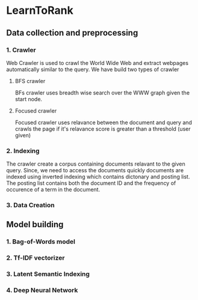# LearnToRank
## Data collection and preprocessing
### 1. Crawler
   Web Crawler is used to crawl the World Wide Web and extract webpages automatically similar to the query. We have build two types of crawler
1. BFS crawler

    BFs crawler uses breadth wise search over the WWW graph given the start node.
  
2. Focused crawler

    Focused crawler uses relavance between the document and query and crawls the page if it's relavance score is greater than a threshold (user given)
### 2. Indexing
   The crawler create a corpus containing documents relavant to the given query. Since, we need to access the documents quickly documents are indexed using
   inverted indexing which contains dictonary and posting list. The posting list contains both the document ID and the frequency of occurence of a term in the
   document.
### 3. Data Creation
## Model building
### 1. Bag-of-Words model
### 2. Tf-IDF vectorizer
### 3. Latent Semantic Indexing
### 4. Deep Neural Network

